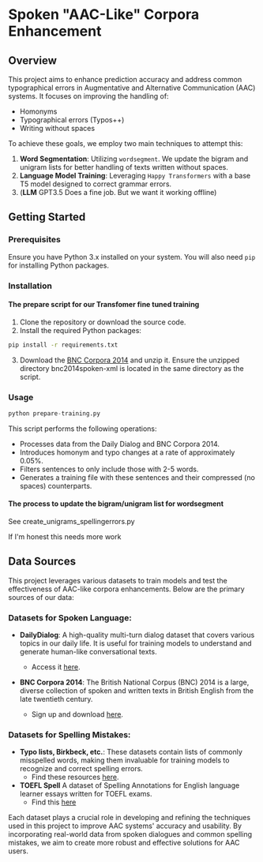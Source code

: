 # Spoken "AAC-Like" Corpora Enhancement

## Overview

This project aims to enhance prediction accuracy and address common typographical errors in Augmentative and Alternative Communication (AAC) systems. It focuses on improving the handling of:
- Homonyms
- Typographical errors (Typos++)
- Writing without spaces

To achieve these goals, we employ two main techniques to attempt this:
1. **Word Segmentation**: Utilizing `wordsegment`. We update the bigram and unigram lists for better handling of texts written without spaces.
2. **Language Model Training**: Leveraging `Happy Transformers` with a base T5 model designed to correct grammar errors.
3. (**LLM** GPT3.5 Does a fine job. But we want it working offline)

## Getting Started

### Prerequisites

Ensure you have Python 3.x installed on your system. You will also need `pip` for installing Python packages.

### Installation

#### The prepare script for our Transfomer fine tuned training

1. Clone the repository or download the source code.
2. Install the required Python packages:

```bash
pip install -r requirements.txt
```

3. Download the [BNC Corpora 2014](http://corpora.lancs.ac.uk/bnc2014/signup.php) and unzip it. Ensure the unzipped directory bnc2014spoken-xml is located in the same directory as the script.

### Usage

```python
python prepare-training.py
```

This script performs the following operations:

- Processes data from the Daily Dialog and BNC Corpora 2014.
- Introduces homonym and typo changes at a rate of approximately 0.05%.
- Filters sentences to only include those with 2-5 words.
- Generates a training file with these sentences and their compressed (no spaces) counterparts.

#### The process to update the bigram/unigram list for wordsegment

See create_unigrams_spellingerrors.py

If I'm honest this needs more work


## Data Sources

This project leverages various datasets to train models and test the effectiveness of AAC-like corpora enhancements. Below are the primary sources of our data:

### Datasets for Spoken Language:

- **DailyDialog**: A high-quality multi-turn dialog dataset that covers various topics in our daily life. It is useful for training models to understand and generate human-like conversational texts.
  - Access it [here](https://aclanthology.org/I17-1099/).

- **BNC Corpora 2014**: The British National Corpus (BNC) 2014 is a large, diverse collection of spoken and written texts in British English from the late twentieth century.
  - Sign up and download [here](http://corpora.lancs.ac.uk/bnc2014/signup.php).

### Datasets for Spelling Mistakes:

- **Typo lists, Birkbeck, etc.**: These datasets contain lists of commonly misspelled words, making them invaluable for training models to recognize and correct spelling errors.
  - Find these resources [here](https://www.dcs.bbk.ac.uk/~ROGER/corpora.html).
- **TOEFL Spell** A dataset of Spelling Annotations for English language learner essays written for TOEFL exams.
  - Find this [here](https://github.com/EducationalTestingService/TOEFL-Spell/tree/master) 

Each dataset plays a crucial role in developing and refining the techniques used in this project to improve AAC systems' accuracy and usability. By incorporating real-world data from spoken dialogues and common spelling mistakes, we aim to create more robust and effective solutions for AAC users.
